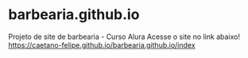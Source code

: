 # barbearia.github.io
Projeto de site de barbearia - Curso Alura
Acesse o site no link abaixo!
https://caetano-felipe.github.io/barbearia.github.io/index
